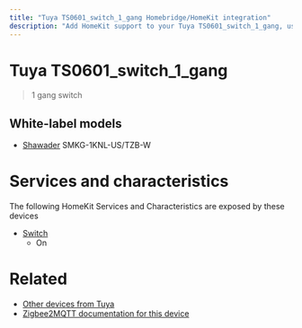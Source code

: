 ```yaml
---
title: "Tuya TS0601_switch_1_gang Homebridge/HomeKit integration"
description: "Add HomeKit support to your Tuya TS0601_switch_1_gang, using Homebridge, Zigbee2MQTT and homebridge-z2m."
---
```

<!---
This file has been GENERATED using src/docgen/docgen.ts
DO NOT EDIT THIS FILE MANUALLY!
-->
# Tuya TS0601_switch_1_gang
> 1 gang switch


## White-label models
* [Shawader](../index.md#shawader) SMKG-1KNL-US/TZB-W

# Services and characteristics
The following HomeKit Services and Characteristics are exposed by
these devices

* [Switch](../../switch.md)
  * On


# Related
* [Other devices from Tuya](../index.md#tuya)
* [Zigbee2MQTT documentation for this device](https://www.zigbee2mqtt.io/devices/TS0601_switch_1_gang.html)